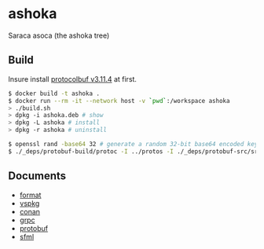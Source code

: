# ashoka

Saraca asoca (the ashoka tree)

## Build

Insure install [protocolbuf v3.11.4](https://github.com/protocolbuffers/protobuf/blob/master/src/README.md) at first.

```bash
$ docker build -t ashoka .
$ docker run --rm -it --network host -v `pwd`:/workspace ashoka
> ./build.sh
> dpkg -i ashoka.deb # show
> dpkg -L ashoka # install
> dpkg -r ashoka # uninstall
```

```bash
$ openssl rand -base64 32 # generate a random 32-bit base64 encoded key
$ ./_deps/protobuf-build/protoc -I ../protos -I ./_deps/protobuf-src/src --cpp_out=../src ../protos/*.proto
```

## Documents

- [format](https://www.cs.uic.edu/~jbell/CourseNotes/C_Programming/DataTypesSummary.pdf)
- [vspkg](https://github.com/microsoft/vcpkg)
- [conan](https://conan.io/center/)
- [grpc](https://grpc.io/docs/languages/cpp/quickstart/)
- [protobuf](https://developers.google.com/protocol-buffers/docs/reference/overview)
- [sfml](https://www.sfml-dev.org/index.php)
